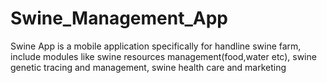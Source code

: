 # Swine_Management_App
Swine App is a mobile application specifically for handline swine farm, include modules like swine resources management(food,water etc), swine genetic tracing and management, swine health care and marketing
